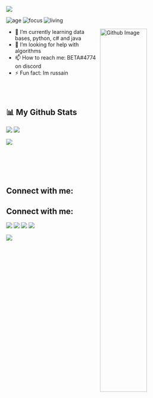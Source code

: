 ![](https://raw.githubusercontent.com/halfrost/halfrost/master/icons/header_.png)


![age](https://img.shields.io/badge/age-13-blue)
![focus](https://img.shields.io/badge/focus-FullStack-brightgreen)
![living](https://img.shields.io/badge/living-Israel-3c9)

<img width="50%" align="right" alt="Github Image" src="https://raw.githubusercontent.com/onimur/.github/master/.resources/git-header.svg" />

- 🌱 I’m currently learning data bases, python, c# and java
- 🤔 I’m looking for help with algorithms
- 📫 How to reach me: BETA#4774 on discord
- ⚡ Fun fact: Im russain
<br />



<div align="center">


</div>

<br >


## 📊 My Github Stats


![](https://github-readme-stats.vercel.app/api?username=IamNatashaBTW&show_icons=true&count_private=true&theme=react&hide_border=true&bg_color=0D1117)
![](https://github-readme-stats.vercel.app/api/top-langs/?username=IamNatashaBTW&count_private=true&layout=compact&theme=react&hide_border=true&bg_color=0D1117)

![](https://activity-graph.herokuapp.com/graph?username=SubhamRaoniar28&bg_color=0D1117&color=5BCDEC&line=5BCDEC&point=FFFFFF&hide_border=true)


<br/>
<br/>


<br/>
<br/>

## Connect with me:
<p align="left">


## Connect with me:
<p align="left">

<a href = "https://www.linkedin.com/in/subham-raoniar/"><img src="https://img.icons8.com/fluent/48/000000/linkedin.png"/></a>
<a href = "https://twitter.com/subhamraoniar"><img src="https://img.icons8.com/fluent/48/000000/twitter.png"/></a>
<a href = "https://www.instagram.com/subhamraoniar/"><img src="https://img.icons8.com/fluent/48/000000/instagram-new.png"/></a>
<a href = "https://www.youtube.com/channel/UC-NXT1lYAOPa3lrgWXqvuHA"><img src="https://img.icons8.com/color/48/000000/youtube-play.png"/></a>

</p>


[<img src="https://img.shields.io/badge/instagram-%23E4405F.svg?&style=for-the-badge&logo=instagram&logoColor=white">](https://www.instagram.com/beta_idk/)


</div>
